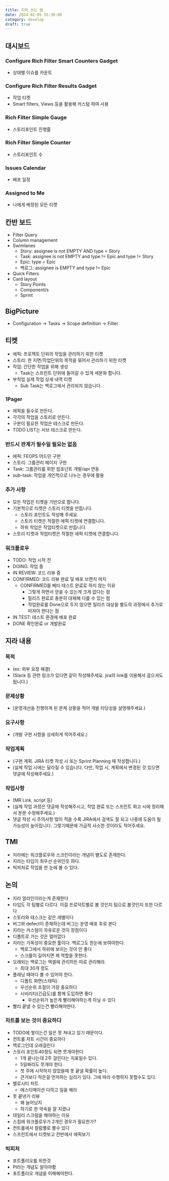 ```yaml
---
title: 지라 쓰는 법
date: 2024-02-05 15:30:00
category: develop
draft: true
---
```


## 대시보드

### Configure Rich Filter Smart Counters Gadget

- 상태별 이슈를 카운트

### Configure Rich Filter Results Gadget

- 작업 티켓
- Smart filters, Views 등을 활용해 커스텀 하여 사용

### Rich Filter Simple Gauge

- 스토리포인트 진행률

### Rich Filter Simple Counter

- 스토리포인트 수

### Issues Calendar

- 배포 일정

### Assigned to Me

- 나에게 배정된 모든 티켓

## 칸반 보드

- Filter Query
- Column management
- Swimlanes
  - Story: assignee is not EMPTY AND type = Story
  - Task: assignee is not EMPTY and type != Epic and type != Story
  - Epic: type = Epic
  - 백로그: assignee is EMPTY and type != Epic
- Quick Filters
- Card layout
  - Story Points
  - Component/s
  - Sprint

## BigPicture

- Configuration -> Tasks -> Scope definition -> Filter

## 티켓

- 에픽: 프로젝트 단위의 작업을 관리하기 위한 티켓
- 스토리: 한 지면/작업단위의 목적을 묶어서 관리하기 위한 티켓
- 작업: 간단한 작업을 위해 생성
  - Task는 스프린트 단위에 들어갈 수 있게 세분화 합니다.
- 부작업 실제 작업 상세 내역 티켓
  - Sub Task는 백로그에서 관리되지 않습니다.

### 1Pager

- 에픽을 필수로 만든다.
- 각각의 작업을 스토리로 만든다.
- 구분이 필요한 작업은 테스크로 만든다.
- TODO LIST는 서브 테스크로 만든다.

### 반드시 관계가 필수일 필요는 없음

- 에픽: FEOPS 어드민 구현
- 스토리: 그룹관리 페이지 구현
- Task: 그룹관리를 위한 컴포넌트 개발/api 연동
- sub-task: 작업을 개인적으로 나누는 경우에 활용

### 추가 사항

- 모든 작업은 티켓을 기반으로 합니다.
- 기본적으로 티켓은 스토리 티켓을 만듭니다.
  - 스토리 포인트도 작성해 주세요.
  - 스토리 티켓은 적절한 에픽 티켓에 연결합니다.
  - 하위 작업은 작업티켓으로 만듭니다.
- 스토리 티켓과 작업티켓은 적절한 에픽 티켓에 연결합니다.

### 워크플로우

- TODO: 작업 시작 전
- DOING: 작업 중
- IN REVIEW: 코드 리뷰 중
- CONFIRMED: 코드 리뷰 완료 및 배포 브랜치 머지
  - CONFIRMED를 베타 테스트 완료로 하지 않는 이유
    - 그렇게 하면서 얻을 수 있는게 크게 없다는 점
    - 릴리즈 완료로 충분히 대체해 다를 수 있는 점
    - 작업완료를 Done으로 두지 않으면 릴리즈 대상을 별도의 과정에서 추가로 따져야 한다는 점
- IN TEST: 테스트 환경에 배포 완료
- DONE 확인완료 or 개발완료

## 지라 내용

### 목적

- (ex: 외부 요청 해결)
- (Slack 등 관련 링크가 있다면 같이 작성해주세요. jira의 link를 이용해서 걸으셔도 됩니다.)

### 문제상황

- (운영개선을 진행하게 된 문제 상황을 적어 개발 타당성을 설명해주세요.)

### 요구사항

- (개발 구현 사항을 상세하게 적어주세요.)

### 작업계획

- (구현 계획. JIRA 티켓 작성 시 또는 Sprint Planning 때 작성합니다.)
- (실제 작업 시에는 달라질 수 있습니다. 다만, 작업 시, 계획에서 변경된 것 있으면 댓글에 작성해주세요.)

### 작업사항

- (MR Link, script 등)
- (실제 작업 과정은 댓글에 작성해주시고, 작업 완료 또는 스프린트 회고 시에 정리해서 본문 수정해주세요.)
- 댓글 작성 시 주의사항
  많이 적을 수록 JIRA에서 검색도 잘 되고 나중에 도움이 될 가능성이 높아집니다. 그렇기때문에 가급적 사소한 것이라도 적어주세요.

## TMI

- 지라에는 워크플로우와 스크린이라는 개념이 별도로 존재한다.
- 지라는 타입이 최우선 순위인듯 하다.
- 빅피처로 작업을 한 눈에 볼 수 있다.

## 논의

- 지라 얼라인이라는게 존재한다
- 타입도 각 팀별로 다르다. 이걸 프로덕트별로 볼 것인지 팀으로 볼것인지 또한 다르다
- 스토리와 테스크는 같은 레벨이다
- 버그와 defect이 존재하는데 버그는 운영 배포 후로 본다
- 지라는 커스텀이 자유로운 것이 장점이다
- 디폴트로 가는 것은 얼마없다
- 지라는 가독성이 중요한 툴이다. 백로그도 한눈에 보여야한다.
  - 백로그에서 하위에 보이는 것이 안 좋다
  - 스크롤이 길어지면 제 역할을 못한다.
- 오래되는 백로그는 엑셀에 관리하든 따로 관리해라.
  - 최대 30개 정도
- 플래닝 때마다 볼 수 있어야 한다.
  - 디폴트 화면(스태틱)
  - 우선순위 조절이 가장 중요하다
  - 시비리티(긴급도)를 함께 도입하면 좋다
    - 우선순위가 높은게 빨리해야하는게 아닐 수 있다
- 빨리 끝낼 수 있는건 빨리해야한다.

### 차트를 보는 것이 중요하다

- TODO에 쌓이는건 일은 못 쳐내고 있기 때문이다.
- 컨트롤 차트 시간이 중요하다
- 백로그인데 오래걸린다
- 스토리 포인트40정도 되면 쪼개야한다
  - 1개 끝나는데 2주 걸린다는 지표일수 있다.
  - 5일짜리도 쪼개야 한다.
  - 첫 주에 시작하지 않았을때 못 끝낼 확률이 높다.
  - 큰거보다 작은걸 먼저하는 심리가 있다. 그에 따라 수행하지 못할수도 있다.
- 벨로시티 차트
  - 에스티메이션 다하고 일을 해라
- 못 끝낸거 리뷰
  - 왜 늘어났지
  - 하기로 한 약속을 잘 지켰냐
- 데일리 스크럼을 해야하는 이유
- 스킴에 워크플로우가 2개인 경우가 필요한가?
- 컨트롤에서 컬럼별로 볼수 있다
- 스프린트에서 티켓보고 칸반에서 에픽보기

### 빅피처

- 포트폴리오를 위한것
- PI라는 개념도 알아야함
- 포트폴리오 개념을 이해해야한다.

